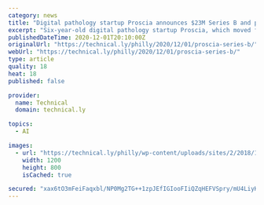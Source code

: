 ```yaml
---
category: news
title: "Digital pathology startup Proscia announces $23M Series B and plans for growth"
excerpt: "Six-year-old digital pathology startup Proscia, which moved from its original HQ in Baltimore to Philadelphia two years ago in search of talent, sees some plans for growth after announcing it raised a Series B Tuesday."
publishedDateTime: 2020-12-01T20:10:00Z
originalUrl: "https://technical.ly/philly/2020/12/01/proscia-series-b/"
webUrl: "https://technical.ly/philly/2020/12/01/proscia-series-b/"
type: article
quality: 18
heat: 18
published: false

provider:
  name: Technical
  domain: technical.ly

topics:
  - AI

images:
  - url: "https://technical.ly/philly/wp-content/uploads/sites/2/2018/10/DSC_5368-e1606846128586.jpg"
    width: 1200
    height: 800
    isCached: true

secured: "xax6tO3mFeiFaqxbl/NP0Mg2TG++1zpJEfIGIooFIiQZqHEFVSpry/mU4LiyKca2H9SEZXBaHx0MYZ7LswwHC2upvubDf2fRBwovXQR4Mleyotpx9jd0+fnqPytsbySsRhSOCyQvB2NBiS7NSiP8BrqxBMm7ccvXy1HXUFVHcbSnwwVqMLnkMruJkNpFFbSdAi6UUsuZHT11ZAL0zc6Xtmgz3gZxNkVJMXIoD4KLmublTEAr3vmx8qOH/ybolVEENnyuc0kgOfl35BBbXVL8NktQlTqImnnl4QcezbXLWNkxxSxznUwfvzKRhIbDTbR0brRS1NTC6CofqUvflSUT+Bs5WC62jUS+aTqzZhDhxaQ=;AwetLE422nrnL0tzHPXFOw=="
---
```


